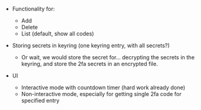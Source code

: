 * Functionality for:
  * Add
  * Delete
  * List (default, show all codes)

* Storing secrets in keyring (one keyring entry, with all secrets?)
  * Or wait, we would store the secret for... decrypting the secrets
    in the keyring, and store the 2fa secrets in an encrypted file.

* UI
  * Interactive mode with countdown timer (hard work already done)
  * Non-interactive mode, especially for getting single 2fa code for specified entry



<!-- vim: set nospell: -->
